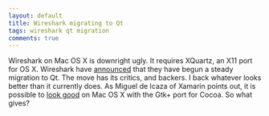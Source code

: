 ```yaml
---
layout: default
title: Wireshark migrating to Qt
tags: wireshark qt migration
comments: true
---
```


Wireshark on Mac OS X is downright ugly. It requires XQuartz, an X11 port for OS X. Wireshark have [announced](https://blog.wireshark.org/2013/10/switching-to-qt/) that they have begun a steady migration to Qt. The move has its critics, and backers. I back whatever looks better than it currently does. As Miguel de Icaza of Xamarin points out, it is possible to [look good](http://tirania.org/s/138c98b8.png) on Mac OS X with the Gtk+ port for Cocoa. So what gives?
